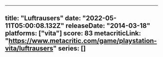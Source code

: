 
---
title: "Luftrausers"
date: "2022-05-11T05:00:08.132Z"
releaseDate: "2014-03-18"
platforms: ["vita"]
score: 83
metacriticLink: "https://www.metacritic.com/game/playstation-vita/luftrausers"
series: []
---
